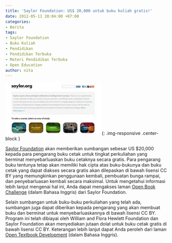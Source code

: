 ```yaml
---
title: 'Saylor Foundation: US$ 20,000 untuk buku kuliah gratis!'
date: 2012-05-11 20:04:00 +07:00
categories:
- Berita
tags:
- Saylor Foundation
- Buku Kuliah
- Pendidikan
- Pendidikan Terbuka
- Materi Pendidikan Terbuka
- Open Education
author: nita
---
```


![Saylor-300x163.jpg](/uploads/Saylor-300x163.jpg){: .img-responsive .center-block }

[Saylor Foundation](http://www.saylor.org/) akan memberikan sumbangan sebesar US $20,000 kepada para pengarang buku cetak untuk tingkat perkuliahan yang berminat menyebarluaskan buku cetaknya secara gratis. Para pengarang buku tentunya tetap akan memiliki hak cipta atas buku-bukunya dan buku cetak yang dapat diakses secara gratis akan dilepaskan di bawah lisensi CC BY yang memungkinkan penggunaan kembali, pembuatan bunga rampai, dan penyebarluasan kembali secara maksimal. Untuk mengetahui informasi lebih lanjut mengenai hal ini, Anda dapat mengakses laman [Open Book Challenge](http://www.saylor.org/otc/) (dalam Bahasa Inggris) dari Saylor Foundation.

Selain sumbangan untuk buku-buku perkuliahan yang telah ada, sumbangan juga dapat diberikan kepada pengarang yang akan membuat buku dan berminat untuk menyebarluaskannya di bawah lisensi CC BY. Program ini telah dibiayai oleh William and Flora Hewlett Foundation dan Saylor Foundation akan menyediakan jutaan dolat untuk buku cetak gratis di bawah lisensi CC BY. Keterangan lebih lanjut dapat Anda peroleh dari laman [Open Textbook Development](http://www.saylor.org/otc/textbook-development-details/) (dalam Bahasa Inggris).